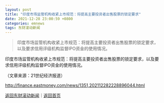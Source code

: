 ```yaml
---
layout: post
title: "印度市场监管机构收紧上市规范：将提高主要投资者出售股票的锁定要求"
date: 2021-12-28 23:00:59 +0800
categories: emnews
tags: 东财滚动新闻
---
```

> 印度市场监管机构收紧上市规范：将提高主要投资者出售股票的锁定要求，以及要求信用评级机构监督IPO资金的使用情况。

<p>印度市场监管机构收紧上市规范：将提高主要投资者出售股票的锁定要求，以及要求信用评级机构监督IPO资金的使用情况。</p><p class="em_media">（文章来源：21世纪经济报道）</p>

<http://finance.eastmoney.com/news/1351,202112282228896044.html>

[返回东财滚动新闻](//finews.withounder.com/emnews/)｜[返回首页](//finews.withounder.com/)